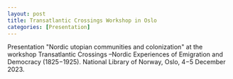 ```yaml
---
layout: post
title: Transatlantic Crossings Workshop in Oslo
categories: [Presentation]
--- 
```

Presentation "Nordic utopian communities and colonization" at the workshop Transatlantic Crossings –Nordic Experiences of Emigration and Democracy (1825−1925). National Library of Norway, Oslo, 4−5 December 2023.     





